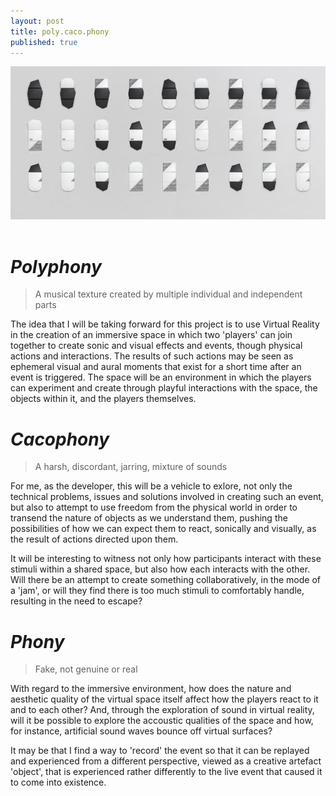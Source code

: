 ```yaml
---
layout: post
title: poly.caco.phony
published: true
---
```


![Musical collaboration](\images\nordic-designer-collaboration.jpg)
<br><br>

# _Polyphony_ 
> A musical texture created by multiple individual and independent parts<br>

The idea that I will be taking forward for this project is to use Virtual Reality in the creation of an immersive space in which two 'players' can join together to create sonic and visual effects and events, though physical actions and interactions. The results of such actions may be seen as ephemeral visual and aural moments that exist for a short time after an event is triggered. The space will be an environment in which the players can experiment and create through playful interactions with the space, the objects within it, and the players themselves.<br>


# _Cacophony_
> A harsh, discordant, jarring, mixture of sounds<br>

For me, as the developer, this will be a vehicle to exlore, not only the technical problems, issues and solutions involved in creating such an event, but also to attempt to use freedom from the physical world in order to transend the nature of objects as we understand them, pushing the possibilities of how we can expect them to react, sonically and visually, as the result of actions directed upon them.<br>

It will be interesting to witness not only how participants interact with these stimuli within a shared space, but also how each interacts with the other. Will there be an attempt to create something collaboratively, in the mode of a 'jam', or will they find there is too much stimuli to comfortably handle, resulting in the need to escape? <br>

# _Phony_ 
>Fake, not genuine or real<br>

With regard to the immersive environment, how does the nature and aesthetic quality of the virtual space itself affect how the players react to it and to each other? And, through the exploration of sound in virtual reality, will it be possible to explore the accoustic qualities of the space and how, for instance, artificial sound waves bounce off virtual surfaces?<br>

It may be that I find a way to 'record' the event so that it can be replayed and experienced from a different perspective, viewed as a creative artefact 'object', that is experienced rather differently to the live event that caused it to come into existence. <br>







